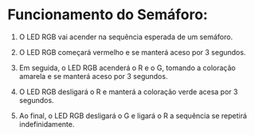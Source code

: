 # Funcionamento do Semáforo:
1. O LED RGB vai acender na sequência esperada de um semáforo.

2. O LED RGB começará vermelho e se manterá aceso por 3 segundos.

3. Em seguida, o LED RGB acenderá o R e o G, tomando a coloração amarela e se manterá aceso por 3 segundos.

4. O LED RGB desligará o R e manterá a coloração verde acesa por 3 segundos.

5. Ao final, o LED RGB desligará o G e ligará o R a sequência se repetirá indefinidamente.